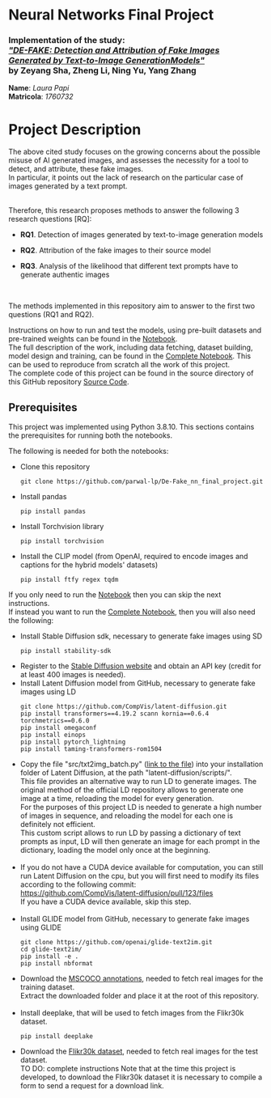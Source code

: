 # Neural Networks Final Project
### Implementation of the study: <br> ***["DE-FAKE: Detection and Attribution of Fake Images Generated by Text-to-Image GenerationModels"](https://arxiv.org/abs/2210.06998)* <br> by Zeyang Sha, Zheng Li, Ning Yu, Yang Zhang**

**Name**: *Laura Papi*<br>
**Matricola**: *1760732*


# Project Description

The above cited study focuses on the growing concerns about the possible misuse of AI generated images, and assesses the necessity for a tool to detect, and attribute, these fake images.<br>
In particular, it points out the lack of research on the particular case of images generated by a text prompt.
<br>

<br>
Therefore, this research proposes methods to answer the following 3 research questions [RQ]:

- **RQ1**. Detection of images generated by text-to-image generation models

- **RQ2**. Attribution of the fake images to their source model

- **RQ3**. Analysis of the likelihood that different text prompts have to generate authentic images
<br>

The methods implemented in this repository aim to answer to the first two questions (RQ1 and RQ2).

Instructions on how to run and test the models, using pre-built datasets and pre-trained weights can be found in the [Notebook](tldr_notebook.ipynb).<br>
The full description of the work, including data fetching, dataset building, model design and training, can be found in the [Complete Notebook](complete_notebook.ipynb). This can be used to reproduce from scratch all the work of this project.
<br>
The complete code of this project can be found in the source directory of this GitHub repository [Source Code](https://github.com/parwal-lp/De-Fake_nn_final_project/tree/main/src).


## Prerequisites
This project was implemented using Python 3.8.10.
This sections contains the prerequisites for running both the notebooks.

The following is needed for both the notebooks:
- Clone this repository
    ```
    git clone https://github.com/parwal-lp/De-Fake_nn_final_project.git
    ```
- Install pandas
    ```
    pip install pandas
    ```
- Install Torchvision library
    ```
    pip install torchvision
    ```
- Install the CLIP model (from OpenAI, required to encode images and captions for the hybrid models' datasets)
    ```
    pip install ftfy regex tqdm
    ```

If you only need to run the [Notebook](tldr_notebook.ipynb) then you can skip the next instructions.<br>
If instead you want to run the [Complete Notebook](complete_notebook.ipynb), then you will also need the following:
- Install Stable Diffusion sdk, necessary to generate fake images using SD
    ```
    pip install stability-sdk
    ```
- Register to the [Stable Diffusion website](https://platform.stability.ai/) and obtain an API key (credit for at least 400 images is needed).
- Install Latent Diffusion model from GitHub, necessary to generate fake images using LD
    ```
    git clone https://github.com/CompVis/latent-diffusion.git
    pip install transformers==4.19.2 scann kornia==0.6.4 torchmetrics==0.6.0
    pip install omegaconf
    pip install einops
    pip install pytorch_lightning
    pip install taming-transformers-rom1504
    ```
- Copy the file "src/txt2img_batch.py" ([link to the file](src/txt2img_batch.py)) into your installation folder of Latent Diffusion, at the path "latent-diffusion/scripts/".<br>
This file provides an alternative way to run LD to generate images. The original method of the official LD repository allows to generate one image at a time, reloading the model for every generation.<br>
For the purposes of this project LD is needed to generate a high number of images in sequence, and reloading the model for each one is definitely not efficient.<br>
This custom script allows to run LD by passing a dictionary of text prompts as input, LD will then generate an image for each prompt in the dictionary, loading the model only once at the beginning.<br><br>
- If you do not have a CUDA device available for computation, you can still run Latent Diffusion on the cpu, but you will first need to modify its files according to the following commit:<br>
    https://github.com/CompVis/latent-diffusion/pull/123/files<br>
    If you have a CUDA device available, skip this step.<br><br>
- Install GLIDE model from GitHub, necessary to generate fake images using GLIDE
    ```
    git clone https://github.com/openai/glide-text2im.git
    cd glide-text2im/
    pip install -e .
    pip install nbformat
    ```
- Download the [MSCOCO annotations](images.cocodataset.org/annotations/annotations_trainval2017.zip), needed to fetch real images for the training dataset.<br>
    Extract the downloaded folder and place it at the root of this repository.<br><br>
- Install deeplake, that will be used to fetch images from the Flikr30k dataset.
    ```
    pip install deeplake
    ```
- Download the [Flikr30k dataset](http://hockenmaier.cs.illinois.edu/DenotationGraph/), needed to fetch real images for the test dataset.<br>
    TO DO: complete instructions
    Note that at the time this project is developed, to download the Flikr30k dataset it is necessary to compile a form to send a request for a download link.<br><br>
